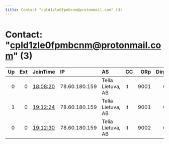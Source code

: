 ```yaml
---
title: Contact "cpld1zle0fpmbcnm@protonmail.com" (3)
---
```


# Contact: "cpld1zle0fpmbcnm@protonmail.com" (3)

|   Up |   Ext | JoinTime                                                                                              | IP            | AS                | CC   |   ORp |   Dirp | OS    | Version   | Nickname   |   eFamMembers |
|-----:|------:|:------------------------------------------------------------------------------------------------------|:--------------|:------------------|:-----|------:|-------:|:------|:----------|:-----------|--------------:|
|    0 |     0 | [18:08:20](https://nusenu.github.io/OrNetStats/w/relay/C48B9BC5FA2AC8B5DAEF6C950213A474F22F4975.html) | 78.60.180.159 | Telia Lietuva, AB | lt   |  9001 |      0 | Linux | 0.4.6.9   | macmini    |             1 |
|    1 |     0 | [19:12:24](https://nusenu.github.io/OrNetStats/w/relay/41A548E3CC2EECEC67DFDFB9BF2E085A8D8B1183.html) | 78.60.180.159 | Telia Lietuva, AB | lt   |  9001 |      0 | Linux | 0.4.6.9   | macmini1   |             1 |
|    0 |     0 | [19:12:30](https://nusenu.github.io/OrNetStats/w/relay/45D8EB62413EEA5F29C30D0915A187066E453BEC.html) | 78.60.180.159 | Telia Lietuva, AB | lt   |  9002 |      0 | Linux | 0.4.6.9   | macmini2   |             1 |
